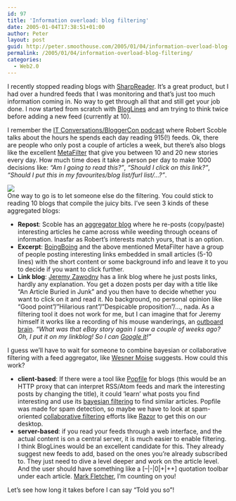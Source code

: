 ```yaml
---
id: 97
title: 'Information overload: blog filtering'
date: 2005-01-04T17:38:51+01:00
author: Peter
layout: post
guid: http://peter.smoothouse.com/2005/01/04/information-overload-blog-filtering/
permalink: /2005/01/04/information-overload-blog-filtering/
categories:
  - Web2.0
---
```

I recently stopped reading blogs with [SharpReader](http://www.sharpreader.net/). It&#8217;s a great product, but I had over a hundred feeds that I was monitoring and that&#8217;s just too much information coming in. No way to get through all that and still get your job done. I now started from scratch with [BlogLines](http://www.bloglines.com) and am trying to think twice before adding a new feed (currently at 10).

I remember the [IT Conversations/BloggerCon podcast](http://www.itconversations.com/shows/detail278.html) where Robert Scoble talks about the hours he spends each day reading 915(!) feeds. Ok, there are people who only post a couple of articles a week, but there&#8217;s also blogs like the excellent [MetaFilter](http://www.metafilter.com/) that give you between 10 and 20 new stories every day. How much time does it take a person per day to make 1000 decisions like: _&#8220;Am I going to read this?&#8221;_, _&#8220;Should I click on this link?&#8221;_, _&#8220;Should I put this in my favourites/blog list/furl list/&#8230;?&#8221;_. 

![](http://www.pixagogo.com/S5CLnY1NL-yFyDmySSQsXgk!yudhxb8Ek0vZQfBsdgShVQ4eRV!8sGo!rdznPxjmD4T0A3Ik7V!VhpE7dFd9IwbxprI6kh8vBL/sieve2.jpg)  
One way to go is to let someone else do the filtering. You could stick to reading 10 blogs that compile the juicy bits. I&#8217;ve seen 3 kinds of these aggregated blogs:

  * **Repost**: Scoble has an [aggregator blog](http://www.kunal.org/scoble/) where he re-posts (copy/paste) interesting articles he came across while weeding through oceans of information. Inasfar as Robert&#8217;s interests match yours, that is an option. 
  * **Excerpt**: [BoingBoing](http://boingboing.net/) and the above mentioned MetaFilter have a group of people posting interesting links embedded in small articles (5-10 lines) with the short content or some background info and leave it to you to decide if you want to click further. 
  * **Link blog**: [Jeremy Zawodny](http://jeremy.zawodny.com/linkblog/) has a link blog where he just posts links, hardly any explanation. You get a dozen posts per day with a title like &#8220;An Article Buried in Junk&#8221; and you then have to decide whether you want to click on it and read it. No background, no personal opinion like &#8220;Good point&#8221;/&#8221;Hilarious rant&#8221;/&#8221;Despicable proposition&#8221;/&#8230;, nada. As a filtering tool it does not work for me, but I can imagine that for Jeremy himself it works like a recording of his mouse wanderings, an [outboard brain](http://www.downtheavenue.com/2004/11/scoble_on_infor.html). _&#8220;What was that eBay story again I saw a couple of weeks ago? Oh, I put it on my linkblog! So I can [Google it](http://www.google.com/search?hl=en&q=site%3Azawodny.com+linkblog+ebay)!&#8221;_

I guess we&#8217;ll have to wait for someone to combine bayesian or collaborative filtering with a feed aggregator, like [Wesner Moise](http://wesnerm.blogs.com/net_undocumented/2004/08/rss_reader_wish.html) suggests. How could this work?

  * **client-based**: If there were a tool like [Popfile](http://popfile.sourceforge.net/) for blogs (this would be an HTTP proxy that can interpret RSS/Atom feeds and mark the interesting posts by changing the title), it could &#8216;learn&#8217; what posts you find interesting and use its [bayesian filtering](http://en.wikipedia.org/wiki/Bayesian_filtering) to find similar articles. Popfile was made for spam detection, so maybe we have to look at spam-oriented [collaborative filtering](http://en.wikipedia.org/wiki/Collaborative_filtering) efforts like [Razor](http://razor.sourceforge.net/) to get this on our desktop. 
  * **server-based**: if you read your feeds through a web interface, and the actual content is on a central server, it is much easier to enable filtering. I think BlogLines would be an excellent candidate for this. They already suggest new feeds to add, based on the ones you&#8217;re already subscribed to. They just need to dive a level deeper and work on the article level. And the user should have something like a [&#8211;|-|0|+|++] quotation toolbar under each article. [Mark Fletcher](http://www.wingedpig.com/), I&#8217;m counting on you!

Let&#8217;s see how long it takes before I can say &#8220;Told you so&#8221;!